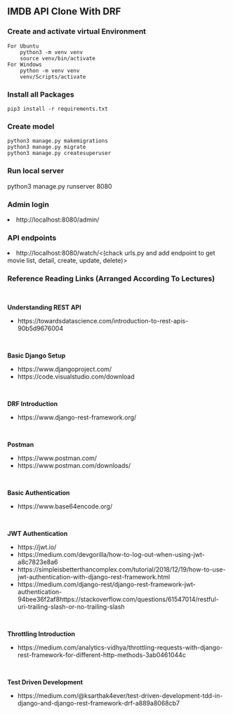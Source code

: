 <h2>IMDB API Clone With DRF</h2>

<h3>Create and activate virtual Environment</h3>

    For Ubuntu
        python3 -m venv venv
        source venv/bin/activate
    For Windows
        python -m venv venv
        venv/Scripts/activate
    

<h3>Install all Packages</h3>

    pip3 install -r requirements.txt

<h3>Create model</h3>

    python3 manage.py makemigrations
    python3 manage.py migrate
    python3 manage.py createsuperuser

<h3>Run local server</h3>
    python3 manage.py runserver 8080

<h3>Admin login</h3>
    <li>http://localhost:8080/admin/</li>

<h3>API endpoints</h3>
    <li>http://localhost:8080/watch/<(chack urls.py and add endpoint to get movie list, detail, create, update, delete)></li>


<h3> Reference Reading Links (Arranged According To Lectures)</h3>
<br>

<b> Understanding REST API</b>
<ul>
    <li>https://towardsdatascience.com/introduction-to-rest-apis-90b5d9676004</li>
</ul>
<br>

<b> Basic Django Setup</b>
<ul>
    <li>https://www.djangoproject.com/</li>
    <li>https://code.visualstudio.com/download</li>
</ul>
<br>

<b> DRF Introduction</b>
<ul>
    <li>https://www.django-rest-framework.org/</li>
</ul>
<br>

<b> Postman</b>
<ul>
    <li>https://www.postman.com/</li>
    <li>https://www.postman.com/downloads/</li>
</ul>
<br>

<b> Basic Authentication</b>
<ul>
    <li>https://www.base64encode.org/</li>
</ul>
<br>

<b> JWT Authentication</b>
<ul>
<li>https://jwt.io/</li>
<li>https://medium.com/devgorilla/how-to-log-out-when-using-jwt-a8c7823e8a6</li>
<li>https://simpleisbetterthancomplex.com/tutorial/2018/12/19/how-to-use-jwt-authentication-with-django-rest-framework.html</li>
<li>https://medium.com/django-rest/django-rest-framework-jwt-authentication-94bee36f2af8https://stackoverflow.com/questions/61547014/restful-uri-trailing-slash-or-no-trailing-slash</li>
</ul>
<br>

<b> Throttling Introduction</b>
<ul>
  <li>https://medium.com/analytics-vidhya/throttling-requests-with-django-rest-framework-for-different-http-methods-3ab0461044c</li>
</ul>
<br>

<b> Test Driven Development</b>
<ul>
  <li>https://medium.com/@ksarthak4ever/test-driven-development-tdd-in-django-and-django-rest-framework-drf-a889a8068cb7</li>
</ul>
